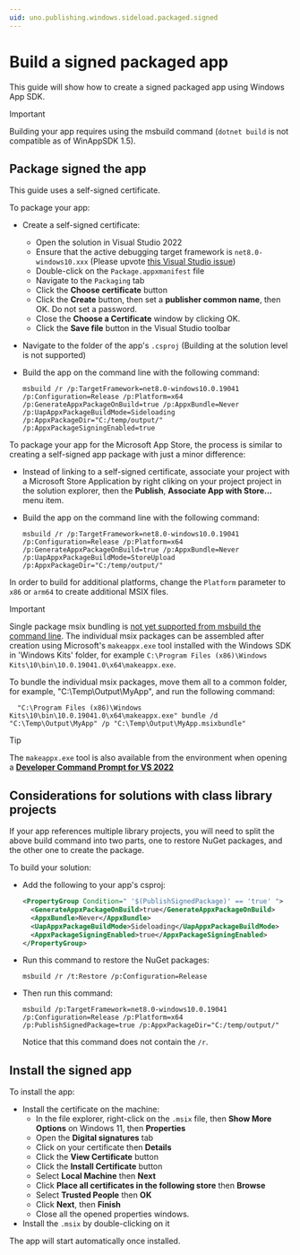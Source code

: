 ```yaml
---
uid: uno.publishing.windows.sideload.packaged.signed
---
```


# Build a signed packaged app

This guide will show how to create a signed packaged app using Windows App SDK.

> [!IMPORTANT]
> Building your app requires using the msbuild command (`dotnet build` is not compatible as of WinAppSDK 1.5).

## Package signed the app

This guide uses a self-signed certificate.

To package your app:

- Create a self-signed certificate:
  - Open the solution in Visual Studio 2022
  - Ensure that the active debugging target framework is `net8.0-windows10.xxx` (Please upvote [this Visual Studio issue](https://developercommunity.visualstudio.com/t/Double-clicking-on-a-PackageAppxmanifes/10658683))
  - Double-click on the `Package.appxmanifest` file
  - Navigate to the `Packaging` tab
  - Click the **Choose certificate** button
  - Click the **Create** button, then set a **publisher common name**, then OK. Do not set a password.
  - Close the **Choose a Certificate** window by clicking OK.
  - Click the **Save file** button in the Visual Studio toolbar
- Navigate to the folder of the app's `.csproj` (Building at the solution level is not supported)
- Build the app on the command line with the following command:

  ```shell
  msbuild /r /p:TargetFramework=net8.0-windows10.0.19041 /p:Configuration=Release /p:Platform=x64 /p:GenerateAppxPackageOnBuild=true /p:AppxBundle=Never /p:UapAppxPackageBuildMode=Sideloading /p:AppxPackageDir="C:/temp/output/" /p:AppxPackageSigningEnabled=true
  ```

To package your app for the Microsoft App Store, the process is similar to creating a self-signed app package with just a minor difference:

- Instead of linking to a self-signed certificate, associate your project with a Microsoft Store Application by right cliking on your project project in the solution explorer, then the **Publish**, **Associate App with Store...** menu item.
- Build the app on the command line with the following command:

  ```shell
  msbuild /r /p:TargetFramework=net8.0-windows10.0.19041 /p:Configuration=Release /p:Platform=x64 /p:GenerateAppxPackageOnBuild=true /p:AppxBundle=Never /p:UapAppxPackageBuildMode=StoreUpload /p:AppxPackageDir="C:/temp/output/"
  ```

In order to build for additional platforms, change the `Platform` parameter to `x86` or `arm64` to create additional MSIX files.

> [!IMPORTANT]
> Single package msix bundling is [not yet supported from msbuild the command line](https://learn.microsoft.com/windows/apps/windows-app-sdk/single-project-msix?tabs=csharp#automate-building-and-packaging-your-single-project-msix-app). The individual msix packages can be assembled after creation using Microsoft's `makeappx.exe` tool installed with the Windows SDK in 'Windows Kits' folder, for example `C:\Program Files (x86)\Windows Kits\10\bin\10.0.19041.0\x64\makeappx.exe`.

To bundle the individual msix packages, move them all to a common folder, for example, "C:\Temp\Output\MyApp", and run the following command:

```shell
  "C:\Program Files (x86)\Windows Kits\10\bin\10.0.19041.0\x64\makeappx.exe" bundle /d "C:\Temp\Output\MyApp" /p "C:\Temp\Output\MyApp.msixbundle"
```

> [!TIP]
> The `makeappx.exe` tool is also available from the environment when opening a [**Developer Command Prompt for VS 2022**](https://learn.microsoft.com/en-us/visualstudio/ide/reference/command-prompt-powershell?view=vs-2022)
## Considerations for solutions with class library projects

If your app references multiple library projects, you will need to split the above build command into two parts, one to restore NuGet packages, and the other one to create the package.

To build your solution:

- Add the following to your app's csproj:

  ```xml
  <PropertyGroup Condition=" '$(PublishSignedPackage)' == 'true' ">
    <GenerateAppxPackageOnBuild>true</GenerateAppxPackageOnBuild>
    <AppxBundle>Never</AppxBundle>
    <UapAppxPackageBuildMode>Sideloading</UapAppxPackageBuildMode>
    <AppxPackageSigningEnabled>true</AppxPackageSigningEnabled>  
  </PropertyGroup>
  ```

- Run this command to restore the NuGet packages:

  ```shell
  msbuild /r /t:Restore /p:Configuration=Release
  ```

- Then run this command:

  ```shell
  msbuild /p:TargetFramework=net8.0-windows10.0.19041 /p:Configuration=Release /p:Platform=x64 /p:PublishSignedPackage=true /p:AppxPackageDir="C:/temp/output/"
  ```

  Notice that this command does not contain the `/r`.

## Install the signed app

To install the app:

- Install the certificate on the machine:
  - In the file explorer, right-click on the `.msix` file, then **Show More Options** on Windows 11, then **Properties**
  - Open the **Digital signatures** tab
  - Click on your certificate then **Details**
  - Click the **View Certificate** button
  - Click the **Install Certificate** button
  - Select **Local Machine** then **Next**
  - Click **Place all certificates in the following store** then **Browse**
  - Select **Trusted People** then **OK**
  - Click **Next**, then **Finish**
  - Close all the opened properties windows.
- Install the `.msix` by double-clicking on it

The app will start automatically once installed.
